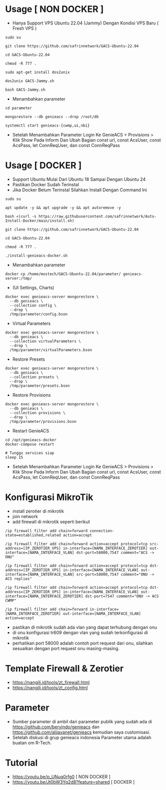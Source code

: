 # Usage [ NON DOCKER ]
- Hanya Support VPS Ubuntu 22.04 (Jammy) Dengan Kondisi VPS Baru ( Fresh VPS )
```
sudo su
```
```
git clone https://github.com/safrinnetwork/GACS-Ubuntu-22.04
```
```
cd GACS-Ubuntu-22.04
```
```
chmod -R 777 .
```
```
sudo apt-get install dos2unix
```
```
dos2unix GACS-Jammy.sh
```
```
bash GACS-Jammy.sh
```
- Menambahkan parameter
```
cd parameter
```
```
mongorestore --db genieacs --drop /root/db
```
```
systemctl start genieacs-{cwmp,ui,nbi}
```
- Setelah Menambahkan Parameter Login Ke GenieACS > Provisions > Klik Show Pada Inform Dan Ubah Bagian const url, const AcsUser, const AcsPass, let ConnReqUser, dan const ConnReqPass
# Usage [ DOCKER ]
- Support Ubuntu Mulai Dari Ubuntu 18 Sampai Dengan Ubuntu 24
- Pastikan Docker Sudah Terinstal
- Jika Docker Belum Terinstal Silahkan Install Dengan Command Ini
```
sudo su
```
```
apt update -y && apt upgrade -y && apt autoremove -y
```
```
bash <(curl -s https://raw.githubusercontent.com/safrinnetwork/Auto-Install-Docker/main/install.sh)
```
```
git clone https://github.com/safrinnetwork/GACS-Ubuntu-22.04
```
```
cd GACS-Ubuntu-22.04
```
```
chmod -R 777 .
```
```
./install-genieacs-docker.sh
```
- Menambahkan parameter
```
docker cp /home/mostech/GACS-Ubuntu-22.04/parameter/ genieacs-server:/tmp/
```
- (UI Settings, Charts)
```
docker exec genieacs-server mongorestore \
  --db genieacs \
  --collection config \
  --drop \
  /tmp/parameter/config.bson
```

- Virtual Parameters
```
docker exec genieacs-server mongorestore \
  --db genieacs \
  --collection virtualParameters \
  --drop \
  /tmp/parameter/virtualParameters.bson
```

- Restore Presets
```
docker exec genieacs-server mongorestore \
  --db genieacs \
  --collection presets \
  --drop \
  /tmp/parameter/presets.bson
```

- Restore Provisions
```
docker exec genieacs-server mongorestore \
  --db genieacs \
  --collection provisions \
  --drop \
  /tmp/parameter/provisions.bson
```

- Restart GenieACS
```
cd /opt/genieacs-docker
docker-compose restart

# Tunggu services siap
sleep 15
```
- Setelah Menambahkan Parameter Login Ke GenieACS > Provisions > Klik Show Pada Inform Dan Ubah Bagian const url, const AcsUser, const AcsPass, let ConnReqUser, dan const ConnReqPass
# Konfigurasi MikroTik
- install zerotier di mikrotik
- join network
- add firewall di mikrotik seperti berikut
```
/ip firewall filter add chain=forward connection-state=established,related action=accept
```
```
/ip firewall filter add chain=forward action=accept protocol=tcp src-address=[IP_ZEROTIER_VPS] in-interface=[NAMA_INTERFACE_ZEROTIER] out-interface=[NAMA_INTERFACE_VLAN] dst-port=58000,7547 comment="ACS -> ONU"
```
```
/ip firewall filter add chain=forward action=accept protocol=tcp dst-address=[IP_ZEROTIER_VPS] in-interface=[NAMA_INTERFACE_VLAN] out-interface=[NAMA_INTERFACE_VLAN] src-port=58000,7547 comment="ONU -> ACS replies"
```
```
/ip firewall filter add chain=forward action=accept protocol=tcp dst-address=[IP_ZEROTIER_VPS] in-interface=[NAMA_INTERFACE_VLAN] out-interface=[NAMA_INTERFACE_ZEROTIER] dst-port=7547 comment="ONU -> ACS CWMP"
```
```
/ip firewall filter add chain=forward in-interface=[NAMA_INTERFACE_ZEROTIER] out-interface=[NAMA_INTERFACE_VLAN] action=accept
```
- pastikan di mikrotik sudah ada vlan yang dapat terhubung dengan onu
- di onu konfigurasi tr609 dengan vlan yang sudah terkonfigurasi di mikrotik
- perhatikan port 58000 adalah contoh port request dari onu, silahkan sesuaikan dengan port request onu masing-masing.
# Template Firewall & Zerotier
- https://nangili.id/tools/zt_firewall.html
- https://nangili.id/tools/zt_config.html
# Parameter
- Sumber parameter di ambil dari parameter publik yang sudah ada di https://github.com/beryindo/genieacs dan https://github.com/alijayanet/genieacs kemudian saya customisasi.
- Setelah diskusi di grup genieacs indonesia Parameter utama adalah buatan om R-Tech.
# Tutorial
- https://youtu.be/p_UNuq0rfg0 [ NON DOCKER ]
- https://youtu.be/Jt0bW3Yq2d8?feature=shared [ DOCKER ]
